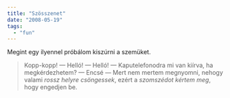 ```yaml
---
title: "Szösszenet"
date: "2008-05-19"
tags: 
  - "fun"
---
```


Megint egy ilyennel próbálom kiszúrni a szemüket.

> Kopp-kopp! 
> — Helló! 
> — Helló! 
> — Kaputelefonodra mi van kiírva, ha megkérdezhetem? 
> — Encsé 
> — Mert nem mertem megnyomni, nehogy valami _rossz helyre csöngessek_, ezért a _szomszédot kértem meg_, hogy engedjen be.
